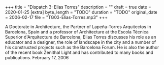+++
title = "Dispatch 3: Elias Torres"
description = ""
draft = true
date = 2020-01-25
[extra]
byte_length = "TODO"
duration = "TODO"
original_date = 2006-02-17
file = "TG03-Elias-Torres.mp3"
+++

A Doctorate in Architecture, the Partner of Lapeña-Torres Arquitectos in Barcelona, Spain and a professor of Architecture at the Escola Tècnica Superior d'Arquitectura de Barcelona, Elias Torres discusses his role as an educator and a designer, the role of landscape in the city and a number of his constructed projects such as the Barcelona Forum. He is also the author of the recent book Zenithal Light and has contributed to many books and publications. February 17, 2006
